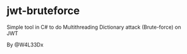 # jwt-bruteforce
Simple tool in C# to do Multithreading Dictionary attack (Brute-force) on JWT


By @W4L33Dx
